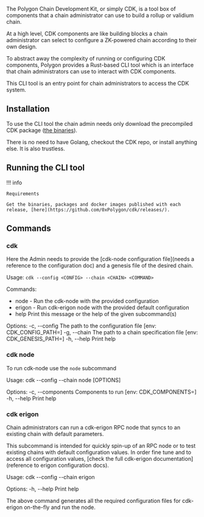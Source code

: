 The Polygon Chain Development Kit, or simply CDK, is a tool box of components that a chain administrator can use to build a rollup or validium chain.

At a high level, CDK components are like building blocks a chain administrator can select to configure a ZK-powered chain according to their own design.

To abstract away the complexity of running or configuring CDK components, Polygon provides a Rust-based CLI tool which is an interface that chain administrators can use to interact with CDK components.

This CLI tool is an entry point for chain administrators to access the CDK system.

## Installation

To use the CLI tool the chain admin needs only download the precompiled CDK package ([the binaries](https://github.com/0xPolygon/cdk/releases/)).

There is no need to have Golang, checkout the CDK repo, or install anything else. It is also trustless.

## **Running the CLI tool**

!!! info
    
    Requirements

    Get the binaries, packages and docker images published with each release, [here](https://github.com/0xPolygon/cdk/releases/).
    
## Commands

### cdk

Here the Admin needs to provide the [cdk-node configuration file](needs a reference to the configuration doc) and a genesis file of the desired chain.

Usage: `cdk --config <CONFIG> --chain <CHAIN> <COMMAND>`

Commands:
* node - Run the cdk-node with the provided configuration    
* erigon - Run cdk-erigon node with the provided default configuration
* help    Print this message or the help of the given subcommand(s)

Options:
  -c, --config <CONFIG>  The path to the configuration file [env: CDK_CONFIG_PATH=]
  -g, --chain <CHAIN>    The path to a chain specification file [env: CDK_GENESIS_PATH=]
  -h, --help             Print help

### cdk node

To run cdk-node use the `node` subcommand

Usage: cdk --config <CONFIG> --chain <CHAIN> node [OPTIONS]

Options:
  -c, --components <COMPONENTS>  Components to run [env: CDK_COMPONENTS=]
  -h, --help                     Print help

### cdk erigon

Chain administrators can run a cdk-erigon RPC node that syncs to an existing chain with default parameters.

This subcommand is intended for quickly spin-up of an RPC node or to test existing chains with default configuration values. In order fine tune and to access all configuration values, [check the full cdk-erigon documentation](reference to erigon configuration docs).

Usage: cdk --config <CONFIG> --chain <CHAIN> erigon

Options:
  -h, --help  Print help

The above command generates all the required configuration files for cdk-erigon on-the-fly and run the node.
